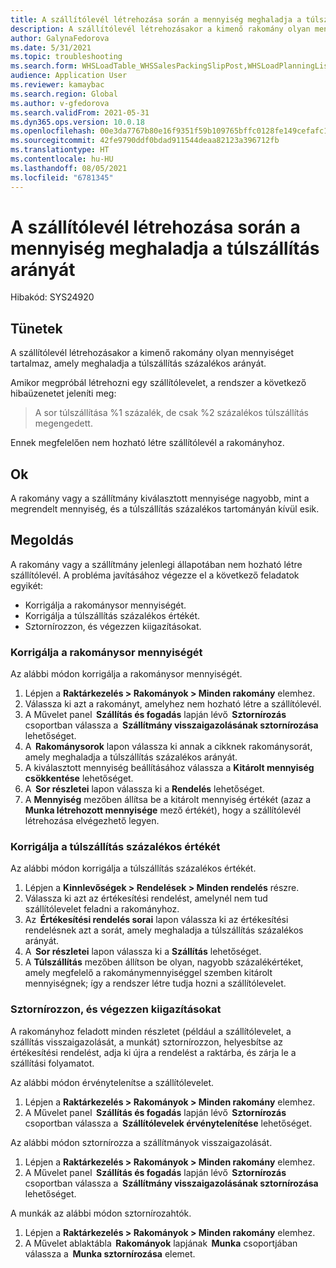 ```yaml
---
title: A szállítólevél létrehozása során a mennyiség meghaladja a túlszállítás arányát
description: A szállítólevél létrehozásakor a kimenő rakomány olyan mennyiséget tartalmaz, amely meghaladja a túlszállítás százalékos arányát.
author: GalynaFedorova
ms.date: 5/31/2021
ms.topic: troubleshooting
ms.search.form: WHSLoadTable_WHSSalesPackingSlipPost,WHSLoadPlanningListPage_WHSSalesPackingSlipPost,WHSLoadPlanningWorkbench_WHSSalesPackingSlipPost
audience: Application User
ms.reviewer: kamaybac
ms.search.region: Global
ms.author: v-gfedorova
ms.search.validFrom: 2021-05-31
ms.dyn365.ops.version: 10.0.18
ms.openlocfilehash: 00e3da7767b80e16f9351f59b109765bffc0128fe149cefafc1edda3a6cbcb96
ms.sourcegitcommit: 42fe9790ddf0bdad911544deaa82123a396712fb
ms.translationtype: HT
ms.contentlocale: hu-HU
ms.lasthandoff: 08/05/2021
ms.locfileid: "6781345"
---
```

# <a name="quantity-exceeds-over-delivery-percentage-during-packing-slip-generation"></a>A szállítólevél létrehozása során a mennyiség meghaladja a túlszállítás arányát

Hibakód: SYS24920

## <a name="symptoms"></a>Tünetek

A szállítólevél létrehozásakor a kimenő rakomány olyan mennyiséget tartalmaz, amely meghaladja a túlszállítás százalékos arányát.

Amikor megpróbál létrehozni egy szállítólevelet, a rendszer a következő hibaüzenetet jeleníti meg:

> A sor túlszállítása %1 százalék, de csak %2 százalékos túlszállítás megengedett.

Ennek megfelelően nem hozható létre szállítólevél a rakományhoz.

## <a name="cause"></a>Ok

A rakomány vagy a szállítmány kiválasztott mennyisége nagyobb, mint a megrendelt mennyiség, és a túlszállítás százalékos tartományán kívül esik.

## <a name="resolution"></a>Megoldás

A rakomány vagy a szállítmány jelenlegi állapotában nem hozható létre szállítólevél. A probléma javításához végezze el a következő feladatok egyikét:

- Korrigálja a rakománysor mennyiségét.
- Korrigálja a túlszállítás százalékos értékét.
- Sztornírozzon, és végezzen kiigazításokat.

### <a name="adjust-the-load-line-quantity"></a>Korrigálja a rakománysor mennyiségét

Az alábbi módon korrigálja a rakománysor mennyiségét.

1. Lépjen a **Raktárkezelés \> Rakományok \> Minden rakomány** elemhez.
1. Válassza ki azt a rakományt, amelyhez nem hozható létre a szállítólevél.
1. A Művelet panel  **Szállítás és fogadás** lapján lévő  **Sztornírozás** csoportban válassza a  **Szállítmány visszaigazolásának sztornírozása** lehetőséget.
1. A  **Rakománysorok** lapon válassza ki annak a cikknek rakománysorát, amely meghaladja a túlszállítás százalékos arányát.
1. A kiválasztott mennyiség beállításához válassza a **Kitárolt mennyiség csökkentése** lehetőséget.
1. A  **Sor részletei** lapon válassza ki a **Rendelés** lehetőséget.
1. A **Mennyiség** mezőben állítsa be a kitárolt mennyiség értékét (azaz a **Munka létrehozott mennyisége** mező értékét), hogy a szállítólevél létrehozása elvégezhető legyen.

### <a name="adjust-the-over-delivery-percentage"></a>Korrigálja a túlszállítás százalékos értékét

Az alábbi módon korrigálja a túlszállítás százalékos értékét.

1. Lépjen a **Kinnlevőségek \> Rendelések \> Minden rendelés** részre.
1. Válassza ki azt az értékesítési rendelést, amelynél nem tud szállítólevelet feladni a rakományhoz.
1. Az  **Értékesítési rendelés sorai** lapon válassza ki az értékesítési rendelésnek azt a sorát, amely meghaladja a túlszállítás százalékos arányát.
1. A  **Sor részletei** lapon válassza ki a **Szállítás** lehetőséget.
1. A **Túlszállítás** mezőben állítson be olyan, nagyobb százalékértéket, amely megfelelő a rakománymennyiséggel szemben kitárolt mennyiségnek; így a rendszer létre tudja hozni a szállítólevelet.

### <a name="reverse-and-make-adjustments"></a>Sztornírozzon, és végezzen kiigazításokat

A rakományhoz feladott minden részletet (például a szállítólevelet, a szállítás visszaigazolását, a munkát) sztornírozzon, helyesbítse az értékesítési rendelést, adja ki újra a rendelést a raktárba, és zárja le a szállítási folyamatot.

Az alábbi módon érvénytelenítse a szállítólevelet.

1. Lépjen a **Raktárkezelés \> Rakományok \> Minden rakomány** elemhez.
1. A Művelet panel  **Szállítás és fogadás** lapján lévő  **Sztornírozás** csoportban válassza a  **Szállítólevelek érvénytelenítése** lehetőséget.

Az alábbi módon sztornírozza a szállítmányok visszaigazolását.

1. Lépjen a **Raktárkezelés \> Rakományok \> Minden rakomány** elemhez.
1. A Művelet panel  **Szállítás és fogadás** lapján lévő  **Sztornírozás** csoportban válassza a  **Szállítmány visszaigazolásának sztornírozása** lehetőséget.

A munkák az alábbi módon sztornírozahtók.

1. Lépjen a **Raktárkezelés \> Rakományok \> Minden rakomány** elemhez.
1. A Művelet ablaktábla  **Rakományok** lapjának  **Munka** csoportjában válassza a  **Munka sztornírozása** elemet.
